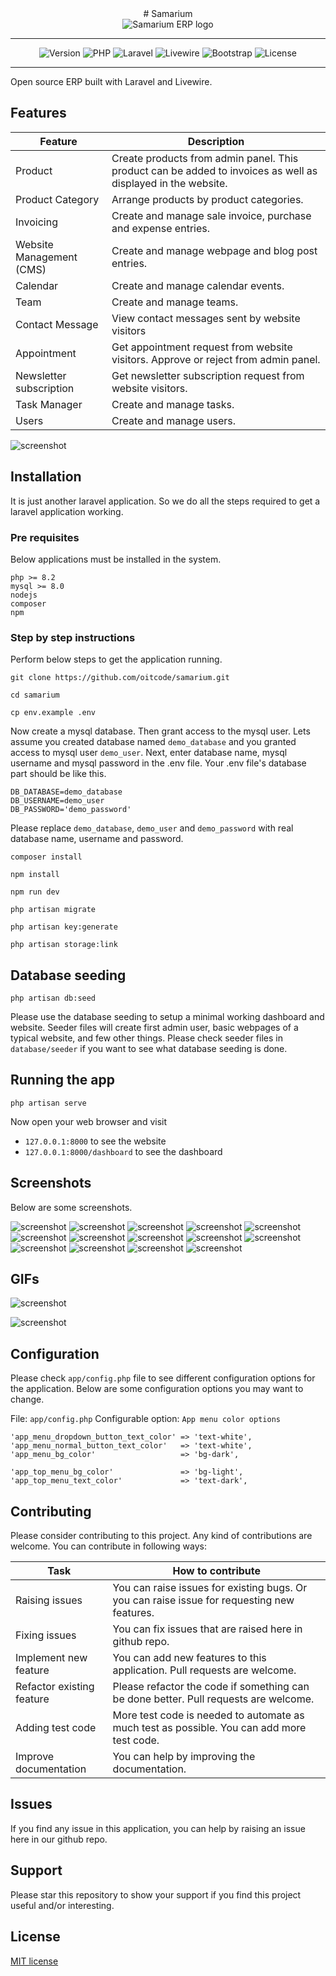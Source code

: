 <div align="center">
# Samarium
</div>

<div align="center">
  <img src="screenshots/samarium-logo-1.png" alt="Samarium ERP logo">
</div>

<hr />

<div align="center">
  <img src="https://img.shields.io/badge/Version-0.9.4-blue" alt="Version">  <img src="https://img.shields.io/badge/PHP-^8.2-474A8A" alt="PHP"> <img src="https://img.shields.io/badge/Laravel-^11.0-FA5B32" alt="Laravel"> <img src="https://img.shields.io/badge/Livewire-^3.0-AA3B62" alt="Livewire"> <img src="https://img.shields.io/badge/Bootstrap-^4.0-AA2BE2" alt="Bootstrap"> <img src="https://img.shields.io/badge/License-MIT-7b2" alt="License">
</div>

<hr />

Open source ERP built with Laravel and Livewire.

## Features

Feature | Description
------- | -----------
Product | Create products from admin panel. This product can be added to invoices as well as displayed in the website.
Product Category | Arrange products by product categories. 
Invoicing | Create and manage sale invoice, purchase and expense entries.
Website Management (CMS) | Create and manage webpage and blog post entries.
Calendar | Create and manage calendar events.
Team | Create and manage teams.
Contact Message | View contact messages sent by website visitors 
Appointment | Get appointment request from website visitors. Approve or reject from admin panel.
Newsletter subscription | Get newsletter subscription request from website visitors.
Task Manager | Create and manage tasks.
Users  | Create and manage users.

![screenshot](screenshots/dashboard-screenshot-1.png)

## Installation

It is just another laravel application. So we do all the steps required to get a
laravel application working. 

### Pre requisites

Below applications must be installed in the system. 

```
php >= 8.2
mysql >= 8.0
nodejs
composer
npm
```

### Step by step instructions

Perform below steps to get the application running.

```
git clone https://github.com/oitcode/samarium.git
```

```
cd samarium
```

```
cp env.example .env
```

Now create a mysql database. Then grant access to the mysql user. 
Lets assume you created database named `demo_database` and you granted
access to mysql user `demo_user`. Next, enter database name, mysql username
and mysql password in the .env file.  Your .env file's database part should
be like this.

```
DB_DATABASE=demo_database
DB_USERNAME=demo_user
DB_PASSWORD='demo_password'
```
Please replace `demo_database`, `demo_user` and `demo_password` with real
database name, username and password.

```
composer install
```

```
npm install
```

```
npm run dev
```

```
php artisan migrate
```

```
php artisan key:generate
```

```
php artisan storage:link
```

## Database seeding

`php artisan db:seed`

Please use the database seeding to setup a minimal working dashboard
and website. Seeder files will create first admin user, basic webpages
of a typical website, and few other things. Please check seeder
files in `database/seeder` if you want to see what database seeding is done.
 
## Running the app

`php artisan serve`

Now open your web browser and visit 
- `127.0.0.1:8000` to see the website
- `127.0.0.1:8000/dashboard` to see the dashboard

## Screenshots

Below are some screenshots.

![screenshot](screenshots/dashboard-screenshot-1.png)
![screenshot](screenshots/screenshot-login-1.png)
![screenshot](screenshots/screenshot-product-list-1.png)
![screenshot](screenshots/screenshot-product-category-list-1.png)
![screenshot](screenshots/screenshot-sale-invoice-list-1.png)
![screenshot](screenshots/screenshot-sale-invoice-display-progress-1.png)
![screenshot](screenshots/screenshot-sale-invoice-display-finished-1.png)
![screenshot](screenshots/screenshot-purchase-list-1.png)
![screenshot](screenshots/screenshot-expense-list-1.png)
![screenshot](screenshots/screenshot-customer-display-1.png)
![screenshot](screenshots/screenshot-vendor-display-1.png)
![screenshot](screenshots/screenshot-daybook-1.png)
![screenshot](screenshots/screenshot-page-list-1.png)
![screenshot](screenshots/screenshot-post-list-1.png)

## GIFs

![screenshot](screenshots/create-webpage-1.gif)

![screenshot](screenshots/create-post-1.gif)

## Configuration

Please check `app/config.php` file to see different configuration options
for the application. Below are some configuration options you may want to
change.  

File:                    `app/config.php`
Configurable option:     `App menu color options`

```
'app_menu_dropdown_button_text_color' => 'text-white',
'app_menu_normal_button_text_color'   => 'text-white',
'app_menu_bg_color'                   => 'bg-dark',

'app_top_menu_bg_color'               => 'bg-light',
'app_top_menu_text_color'             => 'text-dark',
```

## Contributing

Please consider contributing to this project. Any kind of contributions are welcome.
You can contribute in following ways:

Task    | How to contribute
------- | -----------
Raising issues | You can raise issues for existing bugs. Or you can raise issue for requesting new features.
Fixing issues | You can fix issues that are raised here in github repo.
Implement new feature | You can add new features to this application. Pull requests are welcome.
Refactor existing feature | Please refactor the code if something can be done better. Pull requests are welcome.
Adding test code | More test code is needed to automate as much test as possible. You can add more test code. 
Improve documentation | You can help by improving the documentation.

## Issues

If you find any issue in this application, you can help by raising an issue here in our github repo.

## Support

Please star this repository to show your support if you find this project useful and/or interesting.

## License

[MIT license](https://opensource.org/licenses/MIT)
